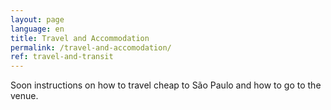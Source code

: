 ```yaml
---
layout: page
language: en
title: Travel and Accommodation
permalink: /travel-and-accomodation/
ref: travel-and-transit
---
```


Soon instructions on how to travel cheap to São Paulo and how to go to the venue.
